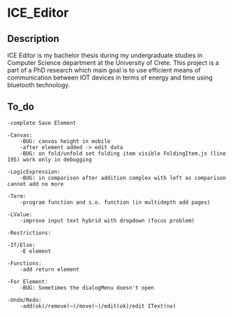 # ICE_Editor

## Description

ICE Editor is my bachelor thesis during my undergraduate studies in Computer Science
department at the University of Crete. This project is a part of a PhD research which
main goal is to use efficient means of communication between IOT devices in terms of
energy and time using bluetooth technology.

## To_do

    -complete Save Element

    -Canvas:
        -BUG: canvas height in mobile
        -after element added -> edit data
        -BUG: on fold/unfold set folding item visible FoldingItem.js (line 195) work only in debugging

    -LogicExpression:
        -BUG: in comparison after addition complex with left as comparison cannot add no more
        
    -Term: 
        -program function and s.o. function (in multidepth add pages)

    -LValue:
        -improve input text hybrid with dropdown (focus problem)

    -Restrictions:

    -If/Else:
    	-E element

    -Functions:
        -add return element

    -For Element:
        -BUG: Sometimes the dialogMenu doesn't open

    -Undo/Redo:
        -add(ok)/remove(~)/move(~)/edit(ok)/edit IText(no)
